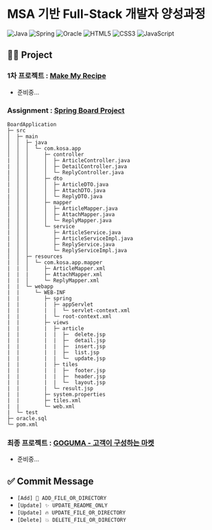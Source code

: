 # MSA 기반 Full-Stack 개발자 양성과정

![Java](https://img.shields.io/badge/java-%23ED8B00.svg?style=for-the-badge&logo=java&logoColor=white)
![Spring](https://img.shields.io/badge/spring-%236DB33F.svg?style=for-the-badge&logo=spring&logoColor=white)
![Oracle](https://img.shields.io/badge/Oracle-F80000?style=for-the-badge&logo=oracle&logoColor=white)
![HTML5](https://img.shields.io/badge/html5-%23E34F26.svg?style=for-the-badge&logo=html5&logoColor=white)
![CSS3](https://img.shields.io/badge/css3-%231572B6.svg?style=for-the-badge&logo=css3&logoColor=white)
![JavaScript](https://img.shields.io/badge/javascript-%23323330.svg?style=for-the-badge&logo=javascript&logoColor=%23F7DF1E)

## 👨‍💻 Project
### 1차 프로젝트 : [Make My Recipe](https://github.com/MSA-FullStack-Developer/Make-My-Recipe)
- 준비중...

### Assignment : [Spring Board Project](https://github.com/sth4881/MSA-FullStack-Developer/tree/main/SpringProjects/BoardApplication)
```
BoardApplication
├─ src
│  ├─ main
│  │  ├─ java
│  │  │  └─ com.kosa.app
│  │  │     ├─ controller
|  │  │     │  ├─ ArticleController.java
|  │  │     │  ├─ DetailController.java
|  │  │     │  └─ ReplyController.java
│  │  │     ├─ dto
|  │  │     │  ├─ ArticleDTO.java
|  │  │     │  ├─ AttachDTO.java
|  │  │     │  └─ ReplyDTO.java
│  │  │     ├─ mapper
|  │  │     │  ├─ ArticleMapper.java
│  │  │     │  ├─ AttachMapper.java
|  │  │     │  └─ ReplyMapper.java
│  │  │     └─ service
|  │  │        ├─ ArticleService.java
|  │  │        ├─ ArticleServiceImpl.java
|  │  │        ├─ ReplyService.java
|  │  │        └─ ReplyServiceImpl.java
│  │  ├─ resources
|  │  │  └─ com.kosa.app.mapper
|  |  │     ├─ ArticleMapper.xml
|  |  |     ├─ AttachMapper.xml
|  |  │     └─ ReplyMapper.xml
|  |  └─ webapp
|  |     └─ WEB-INF
|  |        ├─ spring
|  |        |  ├─ appServlet
|  |        |  |  └─ servlet-context.xml
|  |        |  └─ root-context.xml
|  |        ├─ views
|  |        |  ├─ article
|  |        |  |  ├─  delete.jsp
|  |        |  |  ├─  detail.jsp
|  |        |  |  ├─  insert.jsp
|  |        |  |  ├─  list.jsp
|  |        |  |  └─  update.jsp
|  |        |  ├─ tiles
|  |        |  |  ├─  footer.jsp
|  |        |  |  ├─  header.jsp
|  |        |  |  └─  layout.jsp
|  |        |  └─ result.jsp
|  |        ├─ system.properties
|  |        ├─ tiles.xml
|  |        └─ web.xml
|  └─ test
├─ oracle.sql
└─ pom.xml
```

### 최종 프로젝트 : [GOGUMA - 고객이 구성하는 마켓](https://github.com/MSA-FullStack-Developer/GoGuMa)
- 준비중...

## ✅ Commit Message
- `[Add] 🌟 ADD_FILE_OR_DIRECTORY`
- `[Update] ✨ UPDATE_README_ONLY`
- `[Update] 🔥 UPDATE_FILE_OR_DIRECTORY`
- `[Delete] 💥 DELETE_FILE_OR_DIRECTORY`